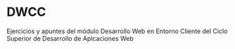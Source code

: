 # DWCC
Ejercicios y apuntes del módulo Desarrollo Web en Entorno Cliente del Ciclo Superior de Desarrollo de Aplcaciones Web
